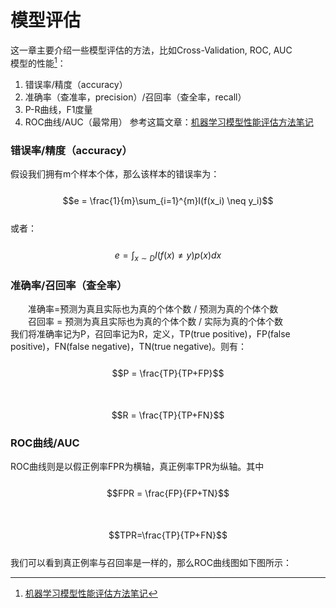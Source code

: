 # 模型评估

这一章主要介绍一些模型评估的方法，比如Cross-Validation, ROC, AUC  
模型的性能[^1]：  
1. 错误率/精度（accuracy）  
2. 准确率（查准率，precision）/召回率（查全率，recall）  
3. P-R曲线，F1度量  
4. ROC曲线/AUC（最常用） 
参考这篇文章：[机器学习模型性能评估方法笔记](https://blog.csdn.net/batuwuhanpei/article/details/51884351)
### 错误率/精度（accuracy）

假设我们拥有m个样本个体，那么该样本的错误率为：  
&emsp;&emsp; $$e = \frac{1}{m}\sum_{i=1}^{m}I(f(x_i) \neq y_i)$$  
或者：  
&emsp;&emsp; $$e = \int_{x \sim D}I(f(x) \neq y)p(x)dx$$

### 准确率/召回率（查全率）

&emsp;&emsp;准确率=预测为真且实际也为真的个体个数 / 预测为真的个体个数    
&emsp;&emsp;召回率 = 预测为真且实际也为真的个体个数 / 实际为真的个体个数      
 我们将准确率记为P，召回率记为R，定义，TP\(true positive\)，FP\(false positive\)，FN\(false negative\)，TN\(true negative\)。则有：  
&emsp;&emsp; $$P = \frac{TP}{TP+FP}$$  
&emsp;&emsp; $$R = \frac{TP}{TP+FN}$$

### ROC曲线/AUC

ROC曲线则是以假正例率FPR为横轴，真正例率TPR为纵轴。其中  
&emsp;&emsp;$$FPR = \frac{FP}{FP+TN}$$  
&emsp;&emsp;$$TPR=\frac{TP}{TP+FN}$$  
我们可以看到真正例率与召回率是一样的，那么ROC曲线图如下图所示：

[^1]: [机器学习模型性能评估方法笔记](https://blog.csdn.net/batuwuhanpei/article/details/51884351)


